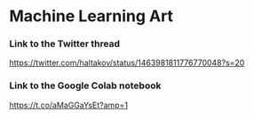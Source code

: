 # Machine Learning Art

### Link to the Twitter thread
https://twitter.com/haltakov/status/1463981811776770048?s=20

### Link to the Google Colab notebook
https://t.co/aMaGGaYsEt?amp=1

